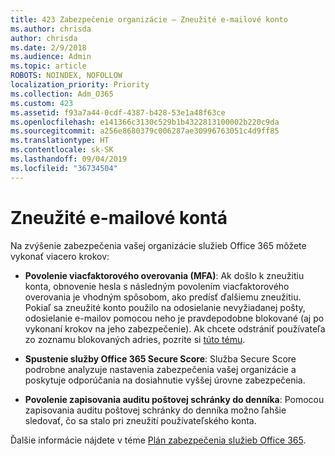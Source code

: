 ```yaml
---
title: 423 Zabezpečenie organizácie – Zneužité e-mailové konto
ms.author: chrisda
author: chrisda
ms.date: 2/9/2018
ms.audience: Admin
ms.topic: article
ROBOTS: NOINDEX, NOFOLLOW
localization_priority: Priority
ms.collection: Adm_O365
ms.custom: 423
ms.assetid: f93a7a44-0cdf-4387-b428-53e1a48f63ce
ms.openlocfilehash: e141366c3130c529b1b4322813100002b220c9da
ms.sourcegitcommit: a256e8680379c006287ae30996763051c4d9ff85
ms.translationtype: HT
ms.contentlocale: sk-SK
ms.lasthandoff: 09/04/2019
ms.locfileid: "36734504"
---
```

# <a name="compromised-email-accounts"></a>Zneužité e-mailové kontá

Na zvýšenie zabezpečenia vašej organizácie služieb Office 365 môžete vykonať viacero krokov:

- **Povolenie viacfaktorového overovania (MFA)**: Ak došlo k zneužitiu konta, obnovenie hesla s následným povolením viacfaktorového overovania je vhodným spôsobom, ako predísť ďalšiemu zneužitiu. Pokiaľ sa zneužité konto použilo na odosielanie nevyžiadanej pošty, odosielanie e-mailov pomocou neho je pravdepodobne blokované (aj po vykonaní krokov na jeho zabezpečenie). Ak chcete odstrániť používateľa zo zoznamu blokovaných adries, pozrite si [túto tému](https://technet.microsoft.com/library/ms.exch.eac.actioncenter.aspx).

- **Spustenie služby Office 365 Secure Score**: Služba Secure Score podrobne analyzuje nastavenia zabezpečenia vašej organizácie a poskytuje odporúčania na dosiahnutie vyššej úrovne zabezpečenia.

- **Povolenie zapisovania auditu poštovej schránky do denníka**: Pomocou zapisovania auditu poštovej schránky do denníka možno ľahšie sledovať, čo sa stalo pri zneužití používateľského konta.

Ďalšie informácie nájdete v téme [Plán zabezpečenia služieb Office 365](https://docs.microsoft.com/office365/securitycompliance/security-roadmap).
